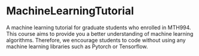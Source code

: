 # MachineLearningTutorial
A machine learning tutorial for graduate students who enrolled in MTH994. This course aims to provide you a better understanding of machine learning algorithms. Therefore, we encourage students to code without using any machine learning libraries such as Pytorch or Tensorflow. 
